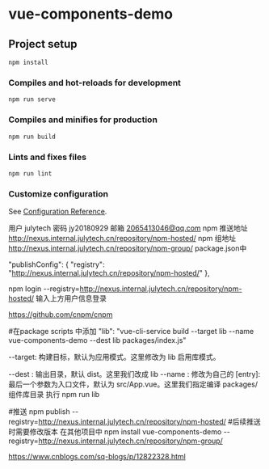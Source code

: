 # vue-components-demo

## Project setup
```
npm install
```

### Compiles and hot-reloads for development
```
npm run serve
```

### Compiles and minifies for production
```
npm run build
```

### Lints and fixes files
```
npm run lint
```

### Customize configuration
See [Configuration Reference](https://cli.vuejs.org/config/).


用户 julytech
密码 jy20180929
邮箱 2065413046@qq.com
npm 推送地址  http://nexus.internal.julytech.cn/repository/npm-hosted/
npm 组地址 http://nexus.internal.julytech.cn/repository/npm-group/
package.json中

"publishConfig": {
    "registry": "http://nexus.internal.julytech.cn/repository/npm-hosted/"
},

npm login --registry=http://nexus.internal.julytech.cn/repository/npm-hosted/
输入上方用户信息登录
 
 https://github.com/cnpm/cnpm


#在package scripts 中添加
 "lib": "vue-cli-service build --target lib --name vue-components-demo --dest lib packages/index.js"

--target: 构建目标，默认为应用模式。这里修改为 lib 启用库模式。

--dest : 输出目录，默认 dist。这里我们改成 lib
--name : 修改为自己的
[entry]: 最后一个参数为入口文件，默认为 src/App.vue。这里我们指定编译 packages/ 组件库目录
执行
npm run lib

#推送
npm publish --registry=http://nexus.internal.julytech.cn/repository/npm-hosted/
#后续推送时需要修改版本 
在其他项目中  npm install  vue-components-demo --registry=http://nexus.internal.julytech.cn/repository/npm-group/

https://www.cnblogs.com/sq-blogs/p/12822328.html